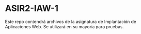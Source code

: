 # ASIR2-IAW-1
Este repo contendrá archivos de la asignatura de Implantación de Aplicaciones Web.
Se utilizará en su mayoría para pruebas. 
